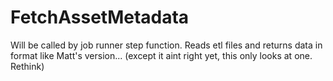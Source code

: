 # FetchAssetMetadata 
Will be called by job runner step function. Reads etl files and returns data in format like Matt's version...
(except it aint right yet, this only looks at one. Rethink)